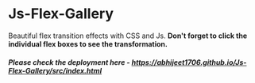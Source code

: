 # Js-Flex-Gallery

Beautiful flex transition effects with CSS and Js. **Don't forget to click the individual flex boxes to see the transformation.**

##### Please check the deployment here - https://abhijeet1706.github.io/Js-Flex-Gallery/src/index.html

